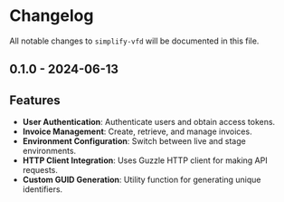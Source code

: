 # Changelog

All notable changes to `simplify-vfd` will be documented in this file.

## 0.1.0 - 2024-06-13

## Features

- **User Authentication**: Authenticate users and obtain access tokens.
- **Invoice Management**: Create, retrieve, and manage invoices.
- **Environment Configuration**: Switch between live and stage environments.
- **HTTP Client Integration**: Uses Guzzle HTTP client for making API requests.
- **Custom GUID Generation**: Utility function for generating unique identifiers.


